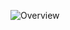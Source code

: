 
![Overview](https://user-images.githubusercontent.com/105546276/168917373-b1b5e5ca-5584-4741-abc6-a98aeb9641b3.png)
